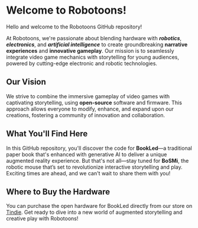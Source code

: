 # Welcome to Robotoons!

Hello and welcome to the Robotoons GitHub repository!

At Robotoons, we're passionate about blending hardware with ***robotics***, ***electronics***, and ***artificial intelligence*** to create groundbreaking **narrative experiences** and **innovative gameplay**. Our mission is to seamlessly integrate video game mechanics with storytelling for young audiences, powered by cutting-edge electronic and robotic technologies.

## Our Vision

We strive to combine the immersive gameplay of video games with captivating storytelling, using **open-source** software and firmware. This approach allows everyone to modify, enhance, and expand upon our creations, fostering a community of innovation and collaboration.

## What You'll Find Here

In this GitHub repository, you'll discover the code for **BookLed**—a traditional paper book that's enhanced with generative AI to deliver a unique augmented reality experience. But that's not all—stay tuned for **BoSMi**, the robotic mouse that’s set to revolutionize interactive storytelling and play. Exciting times are ahead, and we can't wait to share them with you!

## Where to Buy the Hardware

You can purchase the open hardware for BookLed directly from our store on [Tindie](https://www.tindie.com/products/robotoons/bookled/). Get ready to dive into a new world of augmented storytelling and creative play with Robotoons!
<!---
robotoons/robotoons is a ✨ special ✨ repository containing open FW and open SW for Robotoons open HW products.
--->
